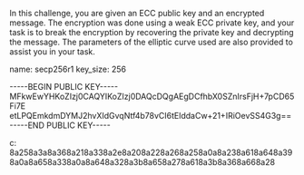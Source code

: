 In this challenge, you are given an ECC public key and an encrypted message. The encryption was done using a weak ECC private key, and your task is to break the encryption by recovering the private key and decrypting the message. The parameters of the elliptic curve used are also provided to assist you in your task.

name: secp256r1
key_size: 256

-----BEGIN PUBLIC KEY-----
MFkwEwYHKoZIzj0CAQYIKoZIzj0DAQcDQgAEgDCfhbX0SZnIrsFjH+7pCD65Fi7E
etLPQEmkdmDYMJ2hvXIdGvqNtf4b78vCI6tElddaCw+21+IRiOevSS4G3g==
-----END PUBLIC KEY-----

c: 8a258a3a8a368a218a338a2e8a208a228a268a258a0a8a238a618a648a398a0a8a658a338a0a8a648a328a3b8a658a278a618a3b8a368a668a28
